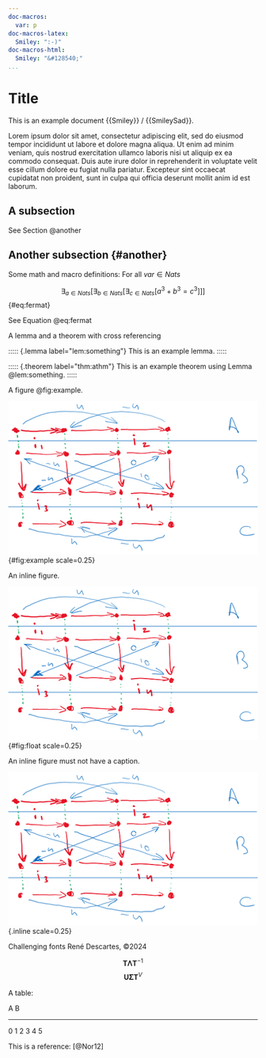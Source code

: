 ```yaml
---
doc-macros:
  var: p
doc-macros-latex:
  Smiley: ":-)"
doc-macros-html:
  Smiley: "&#128540;"
...
```


# Title

This is an example document {{Smiley}} / {{SmileySad}}.

Lorem ipsum dolor sit amet, consectetur adipiscing elit, sed do eiusmod tempor incididunt ut labore et dolore magna aliqua. Ut enim ad minim veniam, quis nostrud exercitation ullamco laboris nisi ut aliquip ex ea commodo consequat. Duis aute irure dolor in reprehenderit in voluptate velit esse cillum dolore eu fugiat nulla pariatur. Excepteur sint occaecat cupidatat non proident, sunt in culpa qui officia deserunt mollit anim id est laborum.

## A subsection

See Section @another

## Another subsection {#another}

Some math and macro definitions:
For all ${{var}}\in{{Nats}}$

$$\exists_{a\in{}{{Nats}}}[\exists_{b\in{}{{Nats}}}[\exists_{c\in{}{{Nats}}}[a^3+b^3=c^3]]]$${#eq:fermat}

See Equation @eq:fermat

A lemma and a theorem with cross referencing

::::: {.lemma label="lem:something"}
This is an example lemma.
:::::

::::: {.theorem label="thm:athm"}
This is an example theorem using Lemma @lem:something.
:::::

A figure @fig:example.

![Example Image](figures/example.png){#fig:example scale=0.25}

An inline figure.

![Example Image](figures/example.png){#fig:float scale=0.25}

An inline figure must not have a caption.

![](figures/example.png){.inline scale=0.25}

Challenging fonts René Descartes, ©2024

$$\mathbf{T}{\mbfLambda}\mathbf{T}^{-1}$$
$$\mathbf{U}{\mbfSigma}\mathbf{T}^{V}$$

A table:

 A   B
--- ---
 0   1
 2   3
 4   5

<!-- refer to bib file in the make.ps script call -->
This is a reference: [@Nor12]

<!-- markdownlint-disable-file MD041 MD035 -->